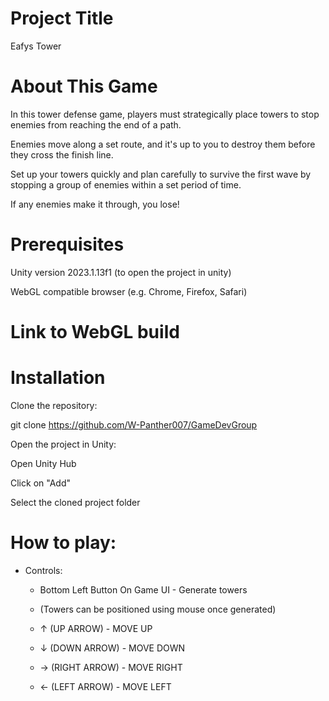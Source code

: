 # Project Title

Eafys Tower

# About This Game

In this tower defense game, players must strategically place towers to stop enemies from reaching the end of a path.

Enemies move along a set route, and it's up to you to destroy them before they cross the finish line. 

Set up your towers quickly and plan carefully to survive the first wave by stopping a group of enemies within a set period of time.

If any enemies make it through, you lose!

# Prerequisites

Unity version 2023.1.13f1 (to open the project in unity)

WebGL compatible browser (e.g. Chrome, Firefox, Safari)

# Link to WebGL build


# Installation

Clone the repository:

git clone https://github.com/W-Panther007/GameDevGroup

Open the project in Unity:

Open Unity Hub

Click on "Add"

Select the cloned project folder

# How to play:

  - Controls:

    - Bottom Left Button On Game UI - Generate towers

    - (Towers can be positioned using mouse once generated)

    - ↑ (UP ARROW) - MOVE UP

    - ↓ (DOWN ARROW) - MOVE DOWN

    - → (RIGHT ARROW) - MOVE RIGHT

    - ← (LEFT ARROW) - MOVE LEFT
